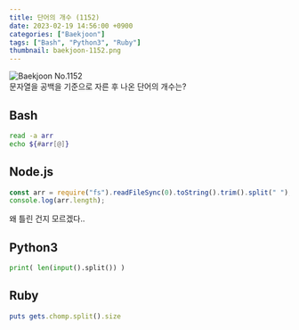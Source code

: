```yaml
---
title: 단어의 개수 (1152)
date: 2023-02-19 14:56:00 +0900
categories: ["Baekjoon"]
tags: ["Bash", "Python3", "Ruby"]
thumbnail: baekjoon-1152.png
---
```


![Baekjoon No.1152](baekjoon-1152.png)  
문자열을 공백을 기준으로 자른 후 나온 단어의 개수는?

## Bash
```bash
read -a arr
echo ${#arr[@]}
```

## Node.js
```javascript
const arr = require("fs").readFileSync(0).toString().trim().split(" ");
console.log(arr.length);
```
왜 틀린 건지 모르겠다..

## Python3
```python
print( len(input().split()) )
```

## Ruby
```ruby
puts gets.chomp.split().size
```
